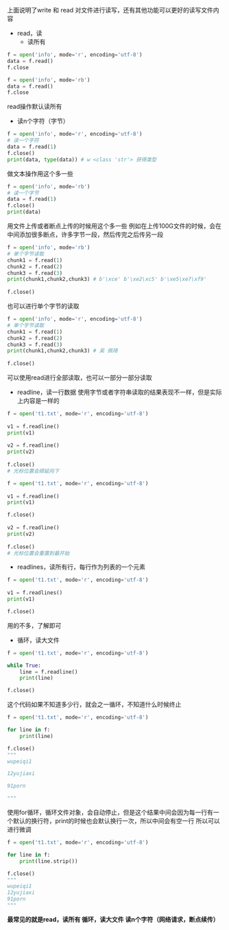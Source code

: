 上面说明了write 和 read 对文件进行读写，还有其他功能可以更好的读写文件内容
- read，读
	- 读所有
```python
f = open('info', mode='r', encoding='utf-8')
data = f.read()
f.close
```
```python
f = open('info', mode='rb')
data = f.read()
f.close
```
read操作默认读所有

- 读n个字符（字节）
```python
f = open('info', mode='r', encoding='utf-8')  
# 读一个字符  
data = f.read(1)  
f.close()  
print(data, type(data)) # w <class 'str'> 获得类型
```
做文本操作用这个多一些

```python
f = open('info', mode='rb')
# 读一个字节
data = f.read(1)
f.close()
print(data) 
```
用文件上传或者断点上传的时候用这个多一些
例如在上传100G文件的时候，会在中间添加很多断点，许多字节一段，然后传完之后传另一段
```python
f = open('info', mode='rb')  
# 单个字节读取  
chunk1 = f.read(1)  
chunk2 = f.read(2)  
chunk3 = f.read(3)  
print(chunk1,chunk2,chunk3) # b'\xce' b'\xe2\xc5' b'\xe5\xe7\xf9'  
  
f.close()
```
也可以进行单个字节的读取
```python
f = open('info', mode='r', encoding='utf-8')  
# 单个字节读取  
chunk1 = f.read(1)  
chunk2 = f.read(2)  
chunk3 = f.read(3)  
print(chunk1,chunk2,chunk3) # 吴 佩琦 
  
f.close()
```
可以使用read进行全部读取，也可以一部分一部分读取

- readline，读一行数据
使用字节或者字符串读取的结果表现不一样，但是实际上内容是一样的
```python
f = open('t1.txt', mode='r', encoding='utf-8')  
  
v1 = f.readline()  
print(v1)  
  
v2 = f.readline()  
print(v2)  
  
f.close()  
# 光标位置会顺延向下
```
```python
f = open('t1.txt', mode='r', encoding='utf-8')  
  
v1 = f.readline()  
print(v1)  

f.close()
  
v2 = f.readline()  
print(v2)  
  
f.close()  
# 光标位置会重置到最开始
```

- readlines，读所有行，每行作为列表的一个元素
```python
f = open('t1.txt', mode='r', encoding='utf-8')  
  
v1 = f.readlines()  
print(v1)  

f.close()
```
用的不多，了解即可

- 循环，读大文件
```python
f = open('t1.txt', mode='r', encoding='utf-8')  

while True:
	line = f.readline()
	print(line)

f.close()
```
这个代码如果不知道多少行，就会之一循环，不知道什么时候终止

```python
f = open('t1.txt', mode='r', encoding='utf-8')  

for line in f:
	print(line)

f.close()
"""
wupeiqi1

12yujiaxi

91porn

"""
```
使用for循环，循环文件对象，会自动停止，但是这个结果中间会因为每一行有一个默认的换行符，print的时候也会默认换行一次，所以中间会有空一行
所以可以进行微调
```python
f = open('t1.txt', mode='r', encoding='utf-8')  

for line in f:
	print(line.strip())

f.close()
"""
wupeiqi1
12yujiaxi
91porn
"""
```

**最常见的就是read，读所有
循环，读大文件
读n个字符（网络请求，断点续传）**
